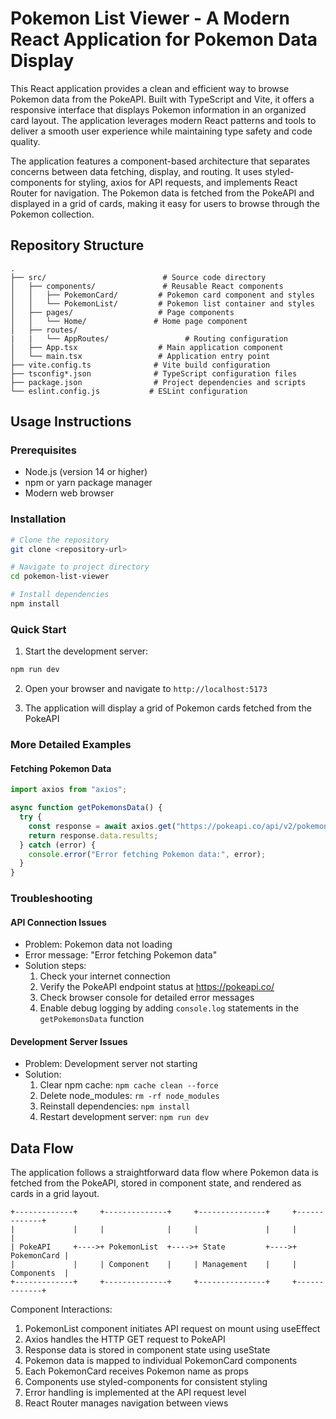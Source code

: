 # Pokemon List Viewer - A Modern React Application for Pokemon Data Display

This React application provides a clean and efficient way to browse Pokemon data from the PokeAPI. Built with TypeScript and Vite, it offers a responsive interface that displays Pokemon information in an organized card layout. The application leverages modern React patterns and tools to deliver a smooth user experience while maintaining type safety and code quality.

The application features a component-based architecture that separates concerns between data fetching, display, and routing. It uses styled-components for styling, axios for API requests, and implements React Router for navigation. The Pokemon data is fetched from the PokeAPI and displayed in a grid of cards, making it easy for users to browse through the Pokemon collection.

## Repository Structure
```
.
├── src/                          # Source code directory
│   ├── components/               # Reusable React components
│   │   ├── PokemonCard/         # Pokemon card component and styles
│   │   └── PokemonList/         # Pokemon list container and styles
│   ├── pages/                   # Page components
│   │   └── Home/               # Home page component
│   ├── routes/
|   |   └── AppRoutes/                 # Routing configuration
│   ├── App.tsx                  # Main application component
│   └── main.tsx                 # Application entry point
├── vite.config.ts              # Vite build configuration
├── tsconfig*.json              # TypeScript configuration files
├── package.json                # Project dependencies and scripts
└── eslint.config.js           # ESLint configuration
```

## Usage Instructions
### Prerequisites
- Node.js (version 14 or higher)
- npm or yarn package manager
- Modern web browser

### Installation
```bash
# Clone the repository
git clone <repository-url>

# Navigate to project directory
cd pokemon-list-viewer

# Install dependencies
npm install
```

### Quick Start
1. Start the development server:
```bash
npm run dev
```

2. Open your browser and navigate to `http://localhost:5173`

3. The application will display a grid of Pokemon cards fetched from the PokeAPI

### More Detailed Examples
#### Fetching Pokemon Data
```typescript
import axios from "axios";

async function getPokemonsData() {
  try {
    const response = await axios.get("https://pokeapi.co/api/v2/pokemon");
    return response.data.results;
  } catch (error) {
    console.error("Error fetching Pokemon data:", error);
  }
}
```

### Troubleshooting
#### API Connection Issues
- Problem: Pokemon data not loading
- Error message: "Error fetching Pokemon data"
- Solution steps:
  1. Check your internet connection
  2. Verify the PokeAPI endpoint status at https://pokeapi.co/
  3. Check browser console for detailed error messages
  4. Enable debug logging by adding `console.log` statements in the `getPokemonsData` function

#### Development Server Issues
- Problem: Development server not starting
- Solution:
  1. Clear npm cache: `npm cache clean --force`
  2. Delete node_modules: `rm -rf node_modules`
  3. Reinstall dependencies: `npm install`
  4. Restart development server: `npm run dev`

## Data Flow
The application follows a straightforward data flow where Pokemon data is fetched from the PokeAPI, stored in component state, and rendered as cards in a grid layout.

```ascii
+-------------+     +--------------+     +---------------+     +-------------+
|             |     |              |     |               |     |             |
| PokeAPI     +---->+ PokemonList  +---->+ State         +---->+ PokemonCard |
|             |     | Component    |     | Management    |     | Components  |
+-------------+     +--------------+     +---------------+     +-------------+
```

Component Interactions:
1. PokemonList component initiates API request on mount using useEffect
2. Axios handles the HTTP GET request to PokeAPI
3. Response data is stored in component state using useState
4. Pokemon data is mapped to individual PokemonCard components
5. Each PokemonCard receives Pokemon name as props
6. Components use styled-components for consistent styling
7. Error handling is implemented at the API request level
8. React Router manages navigation between views